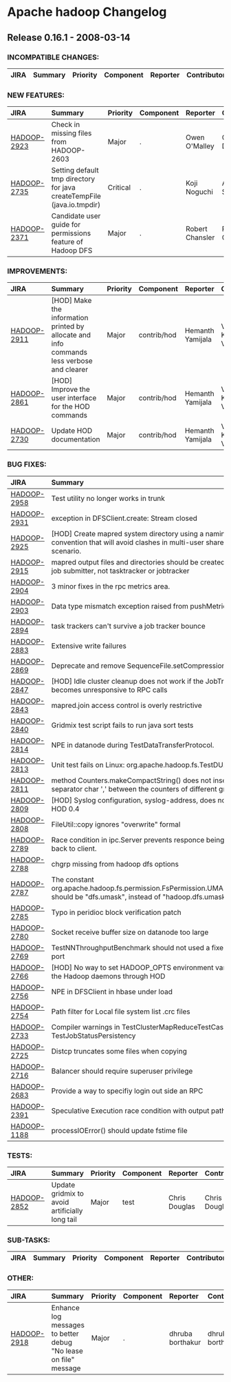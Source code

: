 
<!---
# Licensed to the Apache Software Foundation (ASF) under one
# or more contributor license agreements.  See the NOTICE file
# distributed with this work for additional information
# regarding copyright ownership.  The ASF licenses this file
# to you under the Apache License, Version 2.0 (the
# "License"); you may not use this file except in compliance
# with the License.  You may obtain a copy of the License at
#
#     http://www.apache.org/licenses/LICENSE-2.0
#
# Unless required by applicable law or agreed to in writing, software
# distributed under the License is distributed on an "AS IS" BASIS,
# WITHOUT WARRANTIES OR CONDITIONS OF ANY KIND, either express or implied.
# See the License for the specific language governing permissions and
# limitations under the License.
-->
# Apache hadoop Changelog

## Release 0.16.1 - 2008-03-14

### INCOMPATIBLE CHANGES:

| JIRA | Summary | Priority | Component | Reporter | Contributor |
|:---- |:---- | :--- |:---- |:---- |:---- |


### NEW FEATURES:

| JIRA | Summary | Priority | Component | Reporter | Contributor |
|:---- |:---- | :--- |:---- |:---- |:---- |
| [HADOOP-2923](https://issues.apache.org/jira/browse/HADOOP-2923) | Check in missing files from HADOOP-2603 |  Major | . | Owen O'Malley | Chris Douglas |
| [HADOOP-2735](https://issues.apache.org/jira/browse/HADOOP-2735) | Setting default tmp directory for java createTempFile (java.io.tmpdir) |  Critical | . | Koji Noguchi | Amareshwari Sriramadasu |
| [HADOOP-2371](https://issues.apache.org/jira/browse/HADOOP-2371) | Candidate user guide for permissions feature of Hadoop DFS |  Major | . | Robert Chansler | Robert Chansler |


### IMPROVEMENTS:

| JIRA | Summary | Priority | Component | Reporter | Contributor |
|:---- |:---- | :--- |:---- |:---- |:---- |
| [HADOOP-2911](https://issues.apache.org/jira/browse/HADOOP-2911) | [HOD] Make the information printed by allocate and info commands less verbose and clearer |  Major | contrib/hod | Hemanth Yamijala | Vinod Kumar Vavilapalli |
| [HADOOP-2861](https://issues.apache.org/jira/browse/HADOOP-2861) | [HOD] Improve the user interface for the HOD commands |  Major | contrib/hod | Hemanth Yamijala | Vinod Kumar Vavilapalli |
| [HADOOP-2730](https://issues.apache.org/jira/browse/HADOOP-2730) | Update HOD documentation |  Major | contrib/hod | Hemanth Yamijala | Vinod Kumar Vavilapalli |


### BUG FIXES:

| JIRA | Summary | Priority | Component | Reporter | Contributor |
|:---- |:---- | :--- |:---- |:---- |:---- |
| [HADOOP-2958](https://issues.apache.org/jira/browse/HADOOP-2958) | Test utility no longer works in trunk |  Minor | test | Chris Douglas | Chris Douglas |
| [HADOOP-2931](https://issues.apache.org/jira/browse/HADOOP-2931) | exception in DFSClient.create: Stream closed |  Major | . | Michael Bieniosek | Michael Bieniosek |
| [HADOOP-2925](https://issues.apache.org/jira/browse/HADOOP-2925) | [HOD] Create mapred system directory using a naming convention that will avoid clashes in multi-user shared cluster scenario. |  Major | contrib/hod | Hemanth Yamijala | Hemanth Yamijala |
| [HADOOP-2915](https://issues.apache.org/jira/browse/HADOOP-2915) | mapred output files and directories should be created as the job submitter, not tasktracker or jobtracker |  Blocker | . | Tsz Wo Nicholas Sze | Tsz Wo Nicholas Sze |
| [HADOOP-2904](https://issues.apache.org/jira/browse/HADOOP-2904) | 3 minor fixes in the rpc metrics area. |  Major | . | girish vaitheeswaran | dhruba borthakur |
| [HADOOP-2903](https://issues.apache.org/jira/browse/HADOOP-2903) | Data type mismatch exception raised from pushMetric |  Major | metrics | girish vaitheeswaran | girish vaitheeswaran |
| [HADOOP-2894](https://issues.apache.org/jira/browse/HADOOP-2894) | task trackers can't survive a job tracker bounce |  Blocker | . | Owen O'Malley | Owen O'Malley |
| [HADOOP-2883](https://issues.apache.org/jira/browse/HADOOP-2883) | Extensive write failures |  Blocker | . | Christian Kunz | dhruba borthakur |
| [HADOOP-2869](https://issues.apache.org/jira/browse/HADOOP-2869) | Deprecate and remove SequenceFile.setCompressionType |  Major | . | Arun C Murthy | Arun C Murthy |
| [HADOOP-2847](https://issues.apache.org/jira/browse/HADOOP-2847) | [HOD] Idle cluster cleanup does not work if the JobTracker becomes unresponsive to RPC calls |  Blocker | contrib/hod | Hemanth Yamijala | Hemanth Yamijala |
| [HADOOP-2843](https://issues.apache.org/jira/browse/HADOOP-2843) | mapred.join access control is overly restrictive |  Major | . | Chris Douglas | Chris Douglas |
| [HADOOP-2840](https://issues.apache.org/jira/browse/HADOOP-2840) | Gridmix test script fails to run java sort tests |  Major | test | Mukund Madhugiri | Mukund Madhugiri |
| [HADOOP-2814](https://issues.apache.org/jira/browse/HADOOP-2814) | NPE in datanode during TestDataTransferProtocol. |  Major | . | Raghu Angadi | Raghu Angadi |
| [HADOOP-2813](https://issues.apache.org/jira/browse/HADOOP-2813) | Unit test fails on Linux: org.apache.hadoop.fs.TestDU.testDU |  Blocker | fs | Mukund Madhugiri | Mahadev konar |
| [HADOOP-2811](https://issues.apache.org/jira/browse/HADOOP-2811) | method Counters.makeCompactString() does not insert separator char ',' between the counters of different groups. |  Critical | . | Runping Qi | Runping Qi |
| [HADOOP-2809](https://issues.apache.org/jira/browse/HADOOP-2809) | [HOD] Syslog configuration, syslog-address, does not work in HOD 0.4 |  Critical | contrib/hod | Hemanth Yamijala | Vinod Kumar Vavilapalli |
| [HADOOP-2808](https://issues.apache.org/jira/browse/HADOOP-2808) | FileUtil::copy ignores "overwrite" formal |  Major | . | Chris Douglas | Chris Douglas |
| [HADOOP-2789](https://issues.apache.org/jira/browse/HADOOP-2789) | Race condition in ipc.Server prevents responce being written back to client. |  Critical | ipc | Clint Morgan | Raghu Angadi |
| [HADOOP-2788](https://issues.apache.org/jira/browse/HADOOP-2788) | chgrp missing from hadoop dfs options |  Critical | . | Mukund Madhugiri | Raghu Angadi |
| [HADOOP-2787](https://issues.apache.org/jira/browse/HADOOP-2787) | The constant org.apache.hadoop.fs.permission.FsPermission.UMASK\_LABEL should be "dfs.umask", instead of "hadoop.dfs.umask" |  Blocker | . | Tsz Wo Nicholas Sze | Tsz Wo Nicholas Sze |
| [HADOOP-2785](https://issues.apache.org/jira/browse/HADOOP-2785) | Typo in peridioc block verification patch |  Trivial | . | Raghu Angadi | Raghu Angadi |
| [HADOOP-2780](https://issues.apache.org/jira/browse/HADOOP-2780) | Socket receive buffer size on datanode too large |  Major | . | dhruba borthakur | dhruba borthakur |
| [HADOOP-2769](https://issues.apache.org/jira/browse/HADOOP-2769) | TestNNThroughputBenchmark should not used a fixed http port |  Major | test | Owen O'Malley | Owen O'Malley |
| [HADOOP-2766](https://issues.apache.org/jira/browse/HADOOP-2766) | [HOD] No way to set HADOOP\_OPTS environment variable to the Hadoop daemons through HOD |  Critical | contrib/hod | Hemanth Yamijala | Vinod Kumar Vavilapalli |
| [HADOOP-2756](https://issues.apache.org/jira/browse/HADOOP-2756) | NPE in DFSClient in hbase under load |  Minor | . | stack | Raghu Angadi |
| [HADOOP-2754](https://issues.apache.org/jira/browse/HADOOP-2754) | Path filter for Local file system list .crc files |  Major | . | Amareshwari Sriramadasu | Hairong Kuang |
| [HADOOP-2733](https://issues.apache.org/jira/browse/HADOOP-2733) | Compiler warnings in TestClusterMapReduceTestCase and TestJobStatusPersistency |  Major | test | Konstantin Shvachko | Tsz Wo Nicholas Sze |
| [HADOOP-2725](https://issues.apache.org/jira/browse/HADOOP-2725) | Distcp truncates some files when copying |  Critical | util | Murtaza A. Basrai | Tsz Wo Nicholas Sze |
| [HADOOP-2716](https://issues.apache.org/jira/browse/HADOOP-2716) | Balancer should require superuser privilege |  Major | . | Tsz Wo Nicholas Sze | Tsz Wo Nicholas Sze |
| [HADOOP-2683](https://issues.apache.org/jira/browse/HADOOP-2683) | Provide a way to specifiy login out side an RPC |  Blocker | . | Raghu Angadi | Tsz Wo Nicholas Sze |
| [HADOOP-2391](https://issues.apache.org/jira/browse/HADOOP-2391) | Speculative Execution race condition with output paths |  Major | . | Dennis Kubes | Amareshwari Sriramadasu |
| [HADOOP-1188](https://issues.apache.org/jira/browse/HADOOP-1188) | processIOError() should update fstime file |  Blocker | . | Konstantin Shvachko | Konstantin Shvachko |


### TESTS:

| JIRA | Summary | Priority | Component | Reporter | Contributor |
|:---- |:---- | :--- |:---- |:---- |:---- |
| [HADOOP-2852](https://issues.apache.org/jira/browse/HADOOP-2852) | Update gridmix to avoid artificially long tail |  Major | test | Chris Douglas | Chris Douglas |


### SUB-TASKS:

| JIRA | Summary | Priority | Component | Reporter | Contributor |
|:---- |:---- | :--- |:---- |:---- |:---- |


### OTHER:

| JIRA | Summary | Priority | Component | Reporter | Contributor |
|:---- |:---- | :--- |:---- |:---- |:---- |
| [HADOOP-2918](https://issues.apache.org/jira/browse/HADOOP-2918) | Enhance log messages to better debug "No lease on file" message |  Major | . | dhruba borthakur | dhruba borthakur |


